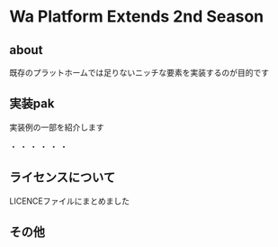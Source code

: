 # Wa Platform Extends 2nd Season
## about
既存のプラットホームでは足りないニッチな要素を実装するのが目的です

## 実装pak
実装例の一部を紹介します

・
・
・
・
・
・


## ライセンスについて
LICENCEファイルにまとめました

## その他